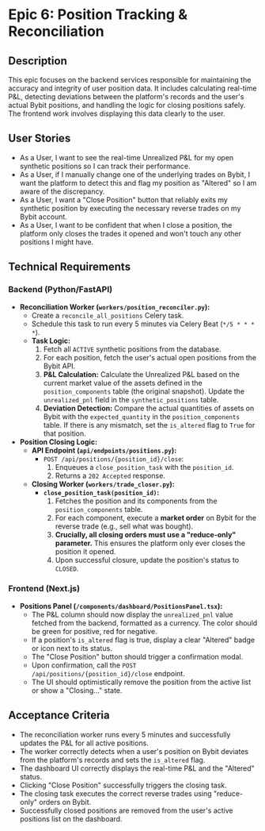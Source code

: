 # Epic 6: Position Tracking & Reconciliation

## Description

This epic focuses on the backend services responsible for maintaining the accuracy and integrity of user position data. It includes calculating real-time P&L, detecting deviations between the platform's records and the user's actual Bybit positions, and handling the logic for closing positions safely. The frontend work involves displaying this data clearly to the user.

## User Stories

-   As a User, I want to see the real-time Unrealized P&L for my open synthetic positions so I can track their performance.
-   As a User, if I manually change one of the underlying trades on Bybit, I want the platform to detect this and flag my position as "Altered" so I am aware of the discrepancy.
-   As a User, I want a "Close Position" button that reliably exits my synthetic position by executing the necessary reverse trades on my Bybit account.
-   As a User, I want to be confident that when I close a position, the platform only closes the trades it opened and won't touch any other positions I might have.

## Technical Requirements

### Backend (Python/FastAPI)

-   **Reconciliation Worker (`workers/position_reconciler.py`):**
    -   Create a `reconcile_all_positions` Celery task.
    -   Schedule this task to run every 5 minutes via Celery Beat (`*/5 * * * *`).
    -   **Task Logic:**
        1.  Fetch all `ACTIVE` synthetic positions from the database.
        2.  For each position, fetch the user's actual open positions from the Bybit API.
        3.  **P&L Calculation:** Calculate the Unrealized P&L based on the current market value of the assets defined in the `position_components` table (the original snapshot). Update the `unrealized_pnl` field in the `synthetic_positions` table.
        4.  **Deviation Detection:** Compare the actual quantities of assets on Bybit with the `expected_quantity` in the `position_components` table. If there is any mismatch, set the `is_altered` flag to `True` for that position.
-   **Position Closing Logic:**
    -   **API Endpoint (`api/endpoints/positions.py`):**
        -   `POST /api/positions/{position_id}/close`:
            1.  Enqueues a `close_position_task` with the `position_id`.
            2.  Returns a `202 Accepted` response.
    -   **Closing Worker (`workers/trade_closer.py`):**
        -   **`close_position_task(position_id)`:**
            1.  Fetches the position and its components from the `position_components` table.
            2.  For each component, execute a **market order** on Bybit for the reverse trade (e.g., sell what was bought).
            3.  **Crucially, all closing orders must use a "reduce-only" parameter.** This ensures the platform only ever closes the position it opened.
            4.  Upon successful closure, update the position's status to `CLOSED`.

### Frontend (Next.js)

-   **Positions Panel (`/components/dashboard/PositionsPanel.tsx`):**
    -   The P&L column should now display the `unrealized_pnl` value fetched from the backend, formatted as a currency. The color should be green for positive, red for negative.
    -   If a position's `is_altered` flag is true, display a clear "Altered" badge or icon next to its status.
    -   The "Close Position" button should trigger a confirmation modal.
    -   Upon confirmation, call the `POST /api/positions/{position_id}/close` endpoint.
    -   The UI should optimistically remove the position from the active list or show a "Closing..." state.

## Acceptance Criteria

-   The reconciliation worker runs every 5 minutes and successfully updates the P&L for all active positions.
-   The worker correctly detects when a user's position on Bybit deviates from the platform's records and sets the `is_altered` flag.
-   The dashboard UI correctly displays the real-time P&L and the "Altered" status.
-   Clicking "Close Position" successfully triggers the closing task.
-   The closing task executes the correct reverse trades using "reduce-only" orders on Bybit.
-   Successfully closed positions are removed from the user's active positions list on the dashboard. 